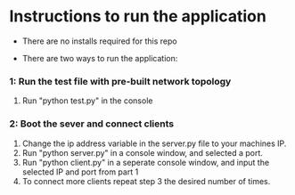 # Instructions to run the application

* There are no installs required for this repo

* There are two ways to run the application: 

### 1: Run the test file with pre-built network topology

1. Run "python test.py" in the console

### 2: Boot the sever and connect clients 

1. Change the ip address variable in the server.py file to your machines IP.
2. Run "python server.py" in a console window, and selected a port.
3. Run "python client.py" in a seperate console window, and input the selected IP and port from part 1
4. To connect more clients repeat step 3 the desired number of times.
